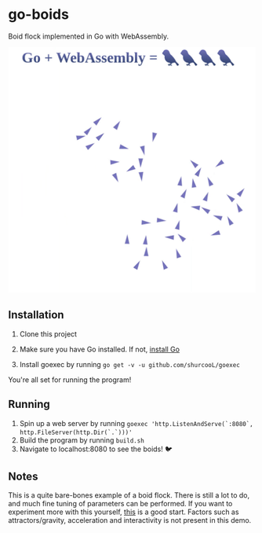 # go-boids
Boid flock implemented in Go with WebAssembly. 

![boids](boids2.gif)
## Installation
1. Clone this project

2. Make sure you have Go installed. If not, [install Go](https://golang.org/doc/install)

3. Install goexec by running `go get -v -u github.com/shurcooL/goexec`

You're all set for running the program!

## Running
1. Spin up a web server by running ```goexec 'http.ListenAndServe(`:8080`, http.FileServer(http.Dir(`.`)))'```
2. Build the program by running `build.sh`
3. Navigate to localhost:8080 to see the boids! :bird:


## Notes
This is a quite bare-bones example of a boid flock. There is still a lot to do, and much fine tuning of parameters can be performed.
If you want to experiment more with this yourself, [this](http://www.vergenet.net/~conrad/boids/pseudocode.html) is a good start. Factors such as attractors/gravity, acceleration and interactivity is not present in this demo.
